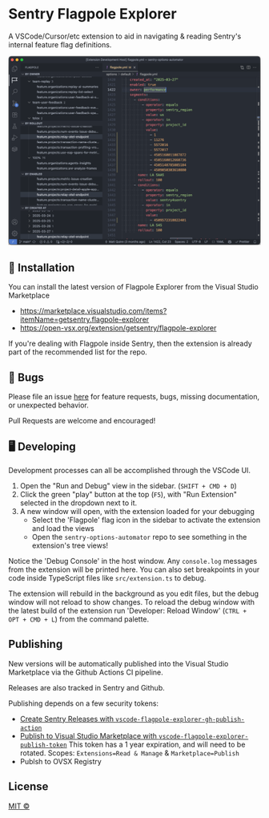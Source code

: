 # Sentry Flagpole Explorer

A VSCode/Cursor/etc extension to aid in navigating & reading Sentry's internal feature flag definitions.

![](./example-vscode-all-views.png)

## 🚀 Installation

You can install the latest version of Flagpole Explorer from the Visual Studio Marketplace

 - https://marketplace.visualstudio.com/items?itemName=getsentry.flagpole-explorer
 - https://open-vsx.org/extension/getsentry/flagpole-explorer

If you're dealing with Flagpole inside Sentry, then the extension is already part of the recommended list for the repo.

## 🐛 Bugs

Please file an issue [here](https://github.com/getsentry/vscode-flagpole-explorer/issues) for feature requests, bugs, missing documentation, or unexpected behavior.

Pull Requests are welcome and encouraged!

## 🖥️ Developing

Development processes can all be accomplished through the VSCode UI.

1. Open the "Run and Debug" view in the sidebar. (`SHIFT + CMD + D`)
2. Click the green "play" button at the top (`F5`), with "Run Extension" selected in the dropdown next to it.
3. A new window will open, with the extension loaded for your debugging
    - Select the 'Flagpole' flag icon in the sidebar to activate the extension and load the views
    - Open the `sentry-options-automator` repo to see something in the extension's tree views!

Notice the 'Debug Console' in the host window. Any `console.log` messages from the extension will be printed here. You can also set breakpoints in your code inside TypeScript files like `src/extension.ts` to debug.

The extension will rebuild in the background as you edit files, but the debug window will not reload to show changes.
To reload the debug window with the latest build of the extension run 'Developer: Reload Window' (`CTRL + OPT + CMD + L`) from the command palette.

## Publishing

New versions will be automatically published into the Visual Studio Marketplace via the Github Actions CI pipeline.

Releases are also tracked in Sentry and Github. 

Publishing depends on a few security tokens:
- [Create Sentry Releases with `vscode-flagpole-explorer-gh-publish-action`](https://sentry.sentry.io/settings/auth-tokens/581410/)
- [Publish to Visual Studio Marketplace with `vscode-flagpole-explorer-publish-token`](https://dev.azure.com/ecosystem-member-1/_usersSettings/tokens)
    This token has a 1 year expiration, and will need to be rotated.
    Scopes: `Extensions=Read & Manage` & `Marketplace=Publish`
- Publsh to OVSX Registry
## License

[MIT ©](https://github.com/getsentry/cookie-sync/blob/main/LICENCE)
